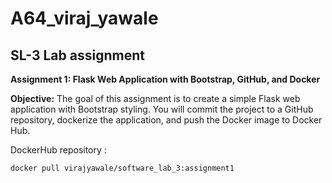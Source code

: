 # A64_viraj_yawale
<h2>SL-3 Lab assignment</h2>

**Assignment 1: Flask Web Application with Bootstrap, GitHub, and Docker**

**Objective:** 
The goal of this assignment is to create a simple Flask web application with Bootstrap
styling. You will commit the project to a GitHub repository, dockerize the application, and
push the Docker image to Docker Hub.

DockerHub repository : 
```bash 
docker pull virajyawale/software_lab_3:assignment1 
```